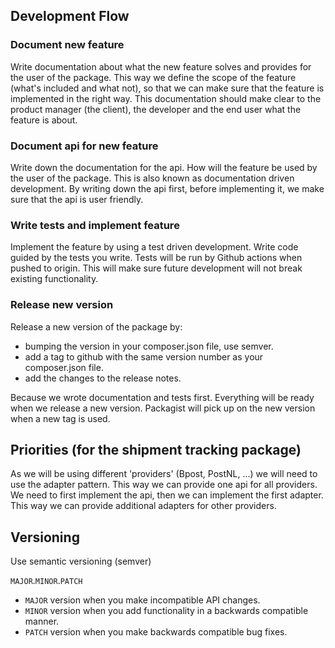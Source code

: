 ## Development Flow

### Document new feature

Write documentation about what the new feature solves and provides for the user of the package. This way we define the scope of the feature (what's included and what not), so that we can make sure that the feature is implemented in the right way. This documentation should make clear to the product manager (the client), the developer and the end user what the feature is about.

### Document api for new feature

Write down the documentation for the api. How will the feature be used by the user of the package. This is also known as documentation driven development. By writing down the api first, before implementing it, we make sure that the api is user friendly.

### Write tests and implement feature

Implement the feature by using a test driven development. Write code guided by the tests you write. Tests will be run by Github actions when pushed to origin. This will make sure future development will not break existing functionality.

### Release new version

Release a new version of the package by:

- bumping the version in your composer.json file, use semver.
- add a tag to github with the same version number as your composer.json file.
- add the changes to the release notes.

Because we wrote documentation and tests first. Everything will be ready when we release a new version. Packagist will pick up on the new version when a new tag is used.

## Priorities (for the shipment tracking package)

As we will be using different 'providers' (Bpost, PostNL, ...) we will need to use the adapter pattern. This way we can provide one api for all providers. We need to first implement the api, then we can implement the first adapter. This way we can provide additional adapters for other providers.

## Versioning

Use semantic versioning (semver)

`MAJOR`.`MINOR`.`PATCH`

- `MAJOR` version when you make incompatible API changes.
- `MINOR` version when you add functionality in a backwards compatible manner.
- `PATCH` version when you make backwards compatible bug fixes.
